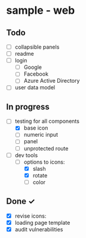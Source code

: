 # sample - web

## Todo

- [ ] collapsible panels
- [ ] readme
- [ ] login
  - [ ] Google
  - [ ] Facebook
  - [ ] Azure Active Directory
- [ ] user data model

## In progress

- [ ] testing for all components
  - [x] base icon
  - [ ] numeric input
  - [ ] panel
  - [ ] unprotected route
- [ ] dev tools
  - [ ] options to icons:
    - [x] slash
    - [x] rotate
    - [ ] color

## Done ✓

- [x] revise icons:
- [x] loading page template
- [x] audit vulnerabilities

